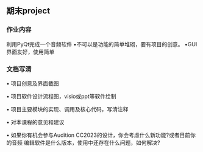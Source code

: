 ## 期末project
### 作业内容
利用PyQt完成一个音频软件 •不可以是功能的简单堆砌，要有项目的创意。 •GUI界面友好，使用简单
### 文档写清
• 项目创意及界面截图

• 项目软件设计流程图，visio或ppt等软件绘制

• 项目主要模块的实现、调用及核心代码，写清注释

• 对本课程的意见和建议

• 如果你有机会参与Audition CC2023的设计，你会考虑什么新功能?或者目前你的音频 编辑软件是什么版本，使用中还存在什么问题，如何解决?
